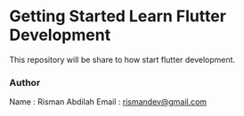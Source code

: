# Getting Started Learn Flutter Development

This repository will be share to how start flutter development.

### Author

Name : Risman Abdilah
Email : rismandev@gmail.com

